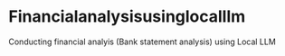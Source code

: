 # Financialanalysisusinglocalllm
Conducting financial analyis (Bank statement analysis) using Local LLM
